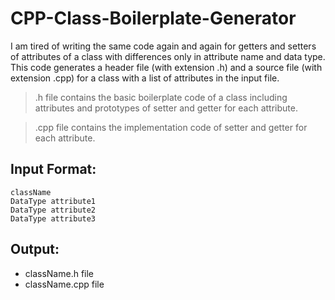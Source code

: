 # CPP-Class-Boilerplate-Generator

I am tired of writing the same code again and again for getters and setters of attributes of a class with differences only in attribute name and data type. This code generates a header file (with extension .h) and a source file (with extension .cpp) for a class with a list of attributes in the input file.


>.h file contains the basic boilerplate code of a class including attributes and prototypes of setter and getter for each attribute.

>.cpp file contains the implementation code of setter and getter for each attribute.
 



## Input Format:

```
className
DataType attribute1
DataType attribute2
DataType attribute3
```

## Output:

- className.h file
- className.cpp file
